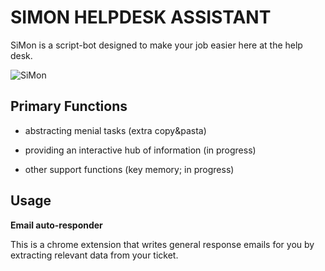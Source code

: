 SIMON HELPDESK ASSISTANT
=========================

SiMon is a script-bot designed to make your job easier here at the help 
desk. 

![SiMon](https://trello-attachments.s3.amazonaws.com/5af9b61ed50e3e4a0307e804/5b1306f4d11129badc44908f/4efb47e5cdcc230ea4b8902f63e4fd39/sym.png 
"Simon Head")

Primary Functions
-----------------

- abstracting menial tasks (extra copy&pasta)

- providing an interactive hub of information (in progress)

- other support functions (key memory; in progress)

Usage
---------

**Email auto-responder**

This is a chrome extension that writes general response emails for you 
by extracting relevant data from your ticket. 
